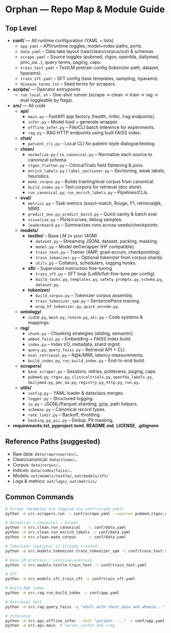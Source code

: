 # Orphan — Repo Map & Module Guide

## Top Level
- **conf/** — All runtime configuration (YAML + lists)
  - `app.yaml` – API/runtime toggles, model+index paths, ports.
  - `data.yaml` – Data lake layout (raw/clean/corpus/out) & schemas.
  - `scrape.yaml` – Source toggles (pubmed, ctgov, openfda, dailymed, pmc_oa…), query terms, paging, caps.
  - `train_text.yaml` – TextLM pretrain config (tokenizer path, dataset, hparams).
  - `train_sft.yaml` – SFT config (task templates, sampling, hparams).
  - `disease_terms.txt` – Seed terms for scrapers.
- **scripts/** — Operator entrypoints
  - `run_local.sh` – One-shot runner (scrape → clean → train → rag → eval toggleable by flags).
- **src/** — All code
  - **api/**
    - `main.py` – FastAPI app factory (health, /infer, /rag endpoints).
    - `infer.py` – Model load + generate wrapper.
    - `offline_infer.py` – File/CLI batch inference for experiments.
    - `rag.py` – RAG HTTP endpoints using built FAISS index.
  - **chat/**
    - `patient_cli.py` – Local CLI for patient-style dialogue/testing.
  - **clean/**
    - `normalize.py` / `to_canonical.py` – Normalize each source to canonical schema.
    - `ctgov_flatten.py` – ClinicalTrials field flattening & joins.
    - `enrich_labels.py` / `label_sectioner.py` – Sectioning, weak labels, heuristics.
    - `make_corpus.py` – Builds training/eval corpus from canonical.
    - `build_index.py` – Text corpora for retrieval (doc store).
    - `run_canonical.py`, `run_enrich_labels.py` – Pipelines/CLIs.
  - **eval/**
    - `metrics.py` – Task metrics (exact-match, Rouge, F1, retrieval@k, MRR).
    - `predict_one.py`, `predict_batch.py` – Quick sanity & batch eval.
    - `visualize.py` – Plots/curves; debug samples.
    - `leaderboard.py` – Summarizes runs across seeds/checkpoints.
  - **models/**
    - **textlm/** – Base LM (≈ your 140M)
      - `dataset.py` – Streaming JSONL dataset, packing, masking.
      - `model.py` – Model def/wrapper (HF compatible).
      - `train_text.py` – Trainer (AMP, grad-accum, checkpointing).
      - `train_tokenizer.py` – Optional tokenizer from corpus shards.
      - `utils.py` – Collators, schedulers, logging hooks.
    - **sft/** – Supervised instruction fine-tuning
      - `train_sft.py` – SFT loop (LoRA/full-fine-tune per config).
      - `build_tasks.py`, `templates.py`, `safety_prompts.py`, `schema.py`, `dataset.py`.
    - **tokenizer/**
      - `build_corpus.py` – Tokenizer corpus assembly.
      - `train_tokenizer_spm.py` – SentencePiece training.
      - `wrap_hf_tokenizer.py`, `quick_encode.py`.
  - **ontology/**
    - `icd10.py`, `mesh.py`, `rxnorm.py`, `atc.py` – Code systems & mappings.
  - **rag/**
    - `chunk.py` – Chunking strategies (sliding, semantic).
    - `embed_faiss.py` – Embedding + FAISS index build.
    - `index.py` – Index I/O, metadata, shard mgmt.
    - `query.py`, `query_faiss.py` – Retrieval API + CLI.
    - `eval_retrieval.py` – R@k/MRR, latency measurements.
    - `build_index.py`, `run_build_index.py` – End-to-end build.
  - **scrapers/**
    - `base_scraper.py` – Sessions, retries, politeness, paging, caps.
    - `pubmed.py`, `ctgov.py`, `clinicaltrials.py`, `openfda_labels.py`,
      `dailymed.py`, `pmc_oa.py`, `registry.py`, `http.py`, `run.py`.
  - **utils/**
    - `config.py` – YAML loader & dataclass merges.
    - `logger.py` – Structured logging.
    - `io.py` – JSONL/Parquet sharding, gzip, path helpers.
    - `schemas.py` – Canonical record types.
    - `rate_limit.py` – Backoff, throttling.
    - `hashing.py`, `pii.py` – Dedup, PII masking.
- **requirements.txt**, **pyproject.toml**, **README.md**, **LICENSE**, **.gitignore**

## Reference Paths (suggested)
- Raw data: `data/raw/<source>/…`
- Clean/canonical: `data/clean/…`
- Corpus: `data/corpus/…`
- Indices: `data/index/faiss/…`
- Models: `out/models/textlm/`, `out/models/sft/`
- Logs & metrics: `out/logs/`, `out/metrics/`

## Common Commands
```bash
# Scrape (examples are toggled via conf/scrape.yaml)
python -m src.scrapers.run -c conf/scrape.yaml --sources pubmed,ctgov,openfda --workers 4

# Normalize → Canonical → Corpus
python -m src.clean.run_canonical   -c conf/data.yaml
python -m src.clean.run_enrich_labels -c conf/data.yaml
python -m src.clean.make_corpus     -c conf/data.yaml

# Tokenizer (optional if already trained)
python -m src.models.tokenizer.train_tokenizer_spm -c conf/train_text.yaml

# Base LM pretrain / continue-pretrain
python -m src.models.textlm.train_text -c conf/train_text.yaml

# SFT
python -m src.models.sft.train_sft -c conf/train_sft.yaml

# Build RAG index
python -m src.rag.run_build_index -c conf/app.yaml

# Retrieval test
python -m src.rag.query_faiss -q "adult with chest pain and wheeze..." -c conf/app.yaml

# Inference
python -m src.api.offline_infer --text "patient: ..." -c conf/app.yaml
python -m src.api.main  # serves /infer and /rag
